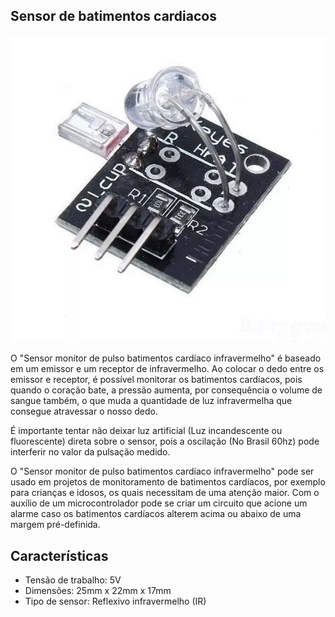 ## Sensor de batimentos cardiacos

![alt text](img/1.png)

O "Sensor monitor de pulso batimentos cardíaco infravermelho" é baseado em um emissor e um receptor de infravermelho. Ao colocar o dedo entre os emissor e receptor, é possível monitorar os batimentos cardíacos, pois quando o coração bate, a pressão aumenta, por consequência o volume de sangue também, o que muda a quantidade de luz infravermelha que consegue atravessar o nosso dedo.

É importante tentar não deixar luz artificial (Luz incandescente ou fluorescente) direta sobre o sensor, pois a oscilação (No Brasil 60hz) pode interferir no valor da pulsação medido.

O "Sensor monitor de pulso batimentos cardíaco infravermelho" pode ser usado em projetos de monitoramento de batimentos cardíacos, por exemplo para crianças e idosos, os quais necessitam de uma atenção maior. Com o auxílio de um microcontrolador pode se criar um circuito que acione um alarme caso os batimentos cardíacos alterem acima ou abaixo de uma margem pré-definida.

## Características ##

- Tensão de trabalho: 5V
- Dimensões: 25mm x 22mm x 17mm
- Tipo de sensor: Reflexivo infravermelho (IR)
